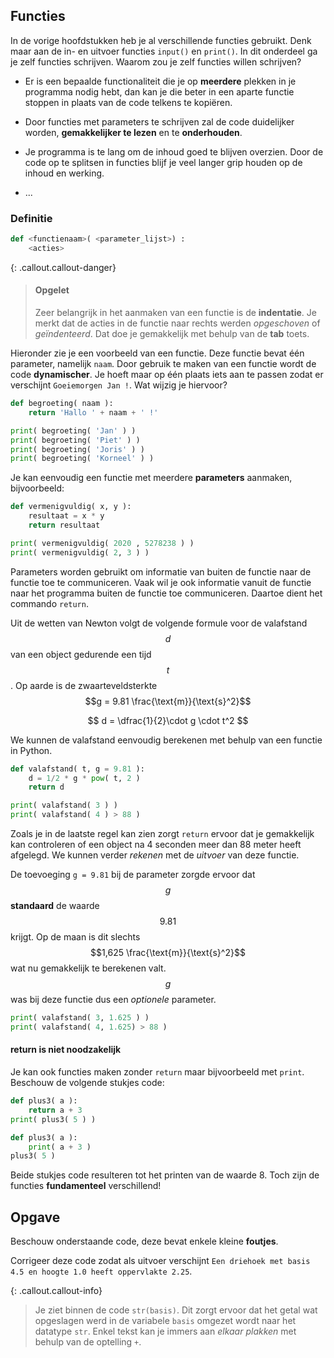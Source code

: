 ## Functies
In de vorige hoofdstukken heb je al verschillende functies gebruikt. Denk maar aan de in- en uitvoer functies `input()` en `print()`. In dit onderdeel ga je zelf functies schrijven. Waarom zou je zelf functies willen schrijven?

-   Er is een bepaalde functionaliteit die je op **meerdere** plekken in je programma nodig hebt, dan kan je die beter in een aparte functie stoppen in plaats van de code telkens te kopiëren.

-   Door functies met parameters te schrijven zal de code duidelijker worden, **gemakkelijker te lezen** en te **onderhouden**.

-   Je programma is te lang om de inhoud goed te blijven overzien. Door de code op te splitsen in functies blijf je veel langer grip houden op de inhoud en werking.

-   ...

### Definitie
```python
def <functienaam>( <parameter_lijst>) :
    <acties>
```

{: .callout.callout-danger}
> #### Opgelet
> Zeer belangrijk in het aanmaken van een functie is de **indentatie**. Je merkt dat de acties in de functie naar rechts werden *opgeschoven* of *geïndenteerd*. Dat doe je gemakkelijk met behulp van de **tab** toets.

Hieronder zie je een voorbeeld van een functie. Deze functie bevat één parameter, namelijk `naam`. Door gebruik te maken van een functie wordt de code **dynamischer**. Je hoeft maar op één plaats iets aan te passen zodat er verschijnt `Goeiemorgen Jan !`. Wat wijzig je hiervoor?

```python
def begroeting( naam ):
    return 'Hallo ' + naam + ' !'

print( begroeting( 'Jan' ) ) 
print( begroeting( 'Piet' ) )
print( begroeting( 'Joris' ) )
print( begroeting( 'Korneel' ) )
```

Je kan eenvoudig een functie met meerdere **parameters** aanmaken, bijvoorbeeld:

```python
def vermenigvuldig( x, y ):
    resultaat = x * y
    return resultaat 

print( vermenigvuldig( 2020 , 5278238 ) )
print( vermenigvuldig( 2, 3 ) )
```

Parameters worden gebruikt om informatie van buiten de functie naar de functie toe te communiceren. Vaak wil je ook informatie vanuit de functie naar het programma buiten de functie toe communiceren. Daartoe dient het commando `return`.

Uit de wetten van Newton volgt de volgende formule voor de valafstand $$d$$ van een object gedurende een tijd $$t$$. Op aarde is de zwaarteveldsterkte $$g = 9.81 \frac{\text{m}}{\text{s}^2}$$

$$
d = \dfrac{1}{2}\cdot g \cdot t^2
$$

We kunnen de valafstand eenvoudig berekenen met behulp van een functie in Python. 
```python
def valafstand( t, g = 9.81 ):
    d = 1/2 * g * pow( t, 2 )
    return d

print( valafstand( 3 ) )
print( valafstand( 4 ) > 88 )
```
Zoals je in de laatste regel kan zien zorgt `return` ervoor dat je gemakkelijk kan controleren of een object na 4 seconden meer dan 88 meter heeft afgelegd. We kunnen verder *rekenen* met de *uitvoer* van deze functie.

De toevoeging `g = 9.81` bij de parameter zorgde ervoor dat $$g$$ **standaard** de waarde $$9.81$$ krijgt. Op de maan is dit slechts $$1,625 \frac{\text{m}}{\text{s}^2}$$ wat nu gemakkelijk te berekenen valt. $$g$$ was bij deze functie dus een *optionele* parameter.
```python
print( valafstand( 3, 1.625 ) )
print( valafstand( 4, 1.625) > 88 )
```

#### return is niet noodzakelijk
Je kan ook functies maken zonder `return` maar bijvoorbeeld met `print`. Beschouw de volgende stukjes code:
```python
def plus3( a ):
    return a + 3 
print( plus3( 5 ) )
```

```python
def plus3( a ):
    print( a + 3 )
plus3( 5 )
```
Beide stukjes code resulteren tot het printen van de waarde 8. Toch zijn de functies **fundamenteel** verschillend!

## Opgave
Beschouw onderstaande code, deze bevat enkele kleine **foutjes**. 

Corrigeer deze code zodat als uitvoer verschijnt `Een driehoek met basis 4.5 en hoogte 1.0 heeft oppervlakte 2.25`.

{: .callout.callout-info}
> Je ziet binnen de code `str(basis)`. Dit zorgt ervoor dat het getal wat opgeslagen werd in de variabele `basis` omgezet wordt naar het datatype `str`. Enkel tekst kan je immers aan *elkaar plakken* met behulp van de optelling `+`.
